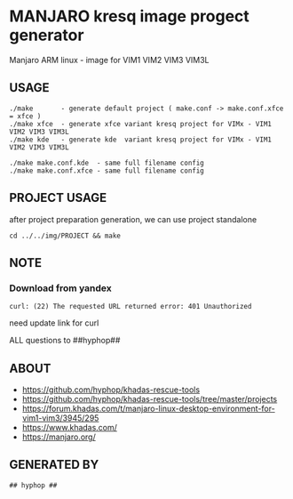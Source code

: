 # MANJARO kresq image progect generator

Manjaro ARM linux - image for VIM1 VIM2 VIM3 VIM3L

## USAGE

    ./make       - generate default project ( make.conf -> make.conf.xfce = xfce )
    ./make xfce  - generate xfce variant kresq project for VIMx - VIM1 VIM2 VIM3 VIM3L
    ./make kde   - generate kde  variant kresq project for VIMx - VIM1 VIM2 VIM3 VIM3L

    ./make make.conf.kde  - same full filename config
    ./make make.conf.xfce - same full filename config

## PROJECT USAGE

after project preparation generation, we can use project standalone

    cd ../../img/PROJECT && make

## NOTE

### Download from yandex

    curl: (22) The requested URL returned error: 401 Unauthorized

need update link for curl

ALL questions to ##hyphop##

## ABOUT 

+ https://github.com/hyphop/khadas-rescue-tools
+ https://github.com/hyphop/khadas-rescue-tools/tree/master/projects
+ https://forum.khadas.com/t/manjaro-linux-desktop-environment-for-vim1-vim3/3945/295
+ https://www.khadas.com/
+ https://manjaro.org/

## GENERATED BY

    ## hyphop ##

